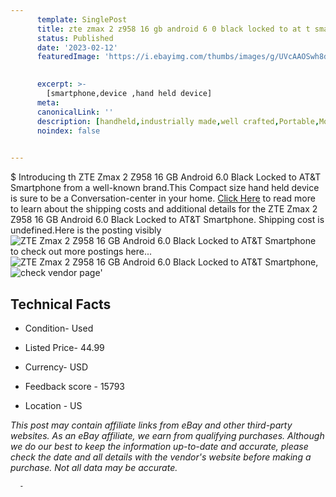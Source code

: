 ```yaml
---
      template: SinglePost
      title: zte zmax 2 z958 16 gb android 6 0 black locked to at t smartphone
      status: Published
      date: '2023-02-12'
      featuredImage: 'https://i.ebayimg.com/thumbs/images/g/UVcAAOSwh8dj0tYl/s-l225.jpg'
       

      excerpt: >-
        [smartphone,device ,hand held device]
      meta:
      canonicalLink: ''
      description: [handheld,industrially made,well crafted,Portable,Mobile,Compact,Convenient,Lightweight,Maneuverable,Man-portable,Miniature,Carriable,Hand-held,Light,Holdable,Transportable,Mobile device,Pocket-sized,On-the-go,Wireless,Cordless,Compact size,Convenient size, smartphone,device ,hand held device]
      noindex: false
      

---
```

$
      Introducing th ZTE Zmax 2 Z958 16 GB Android 6.0 Black Locked to AT&T Smartphone from a well-known brand.This Compact size hand held device is sure to be a Conversation-center in your home. [Click Here](https://www.ebay.com/itm/185751868405?hash=item2b3fac93f5%3Ag%3AUVcAAOSwh8dj0tYl&mkevt=1&mkcid=1&mkrid=711-53200-19255-0&campid=%253CePNCampaignId%253E&customid=%253CreferenceId%253E&toolid=10049) to read more to learn about the shipping costs and additional details for the ZTE Zmax 2 Z958 16 GB Android 6.0 Black Locked to AT&T Smartphone. Shipping cost is undefined.Here is the posting visibly ![ZTE Zmax 2 Z958 16 GB Android 6.0 Black Locked to AT&T Smartphone](https://i.ebayimg.com/thumbs/images/g/UVcAAOSwh8dj0tYl/s-l225.jpg) to check out more postings here... ![ZTE Zmax 2 Z958 16 GB Android 6.0 Black Locked to AT&T Smartphone](https://i.ebayimg.com/images/g/UVcAAOSwh8dj0tYl/s-l1600.jpg), ![check vendor page](https://origin-galleryplus.ebayimg.com/ws/web/185751868405_2_0_1/225x225.jpg,https://origin-galleryplus.ebayimg.com/ws/web/185751868405_3_0_1/225x225.jpg,https://origin-galleryplus.ebayimg.com/ws/web/185751868405_4_0_1/225x225.jpg,https://origin-galleryplus.ebayimg.com/ws/web/185751868405_5_0_1/225x225.jpg,https://origin-galleryplus.ebayimg.com/ws/web/185751868405_6_0_1/225x225.jpg)'

      

 ## Technical Facts 



     
      

 - Condition- Used 


      

 - Listed Price- 44.99 


      

 - Currency- USD 


      

 - Feedback score - 15793 


      

 - Location - US 


      
      

 *_This post may contain affiliate links from eBay and other third-party websites. As an eBay affiliate, we earn from qualifying purchases. Although we do our best to keep the information up-to-date and accurate, please check the date and all details with the vendor's website before making a purchase. Not all data may be accurate._*




      -
